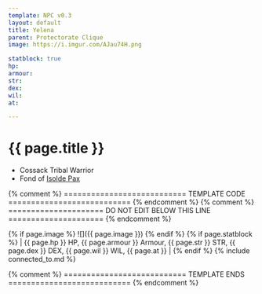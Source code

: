 ```yaml
---
template: NPC v0.3
layout: default
title: Yelena
parent: Protectorate Clique
image: https://i.imgur.com/AJau74H.png

statblock: true
hp: 
armour: 
str: 
dex: 
wil: 
at: 

---
```


# {{ page.title }}

- Cossack Tribal Warrior
- Fond of [Isolde Pax](IsoldePax.md)

{% comment %} =========================== TEMPLATE CODE =========================== {% endcomment %}
{% comment %} ===================== DO NOT EDIT BELOW THIS LINE ===================== {% endcomment %}

{% if page.image %}
![]({{ page.image }})
{% endif %}
{% if page.statblock %}
| {{ page.hp }} HP, {{ page.armour }} Armour, {{ page.str }} STR, {{ page.dex }} DEX, {{ page.wil }} WIL, {{ page.at }} |
{% endif %}
{% include connected_to.md %}

{% comment %} =========================== TEMPLATE ENDS =========================== {% endcomment %}
